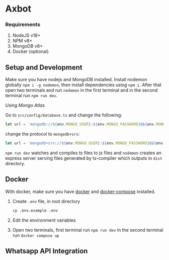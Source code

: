 # Axbot

### Requirements

1. NodeJS v18+
2. NPM v8+
3. MongoDB v6+
4. Docker (optional)

## Setup and Development

Make sure you have nodejs and MongoDB installed. Install nodemon globally `npm i -g nodemon`, then install dependencies using `npm i`. After that open two terminals and run `nodemon` in the first terminal and in the second terminal run `npm run dev`.

*Using Mongo Atlas*

Go to `src/config/database.ts` and change the following:

```ts
let url = `mongodb://${env.MONGO_USER}:${env.MONGO_PASSWORD}@${env.MONGO_HOST}`
```

change the protocol to `mongodb+srv`:

```ts
let url = `mongodb+srv://${env.MONGO_USER}:${env.MONGO_PASSWORD}@${env.MONGO_HOST}`
```

`npm run dev` watches and compiles ts files to js files and `nodemon` creates an express server serving files generated by ts-compiler which outputs in `dist` directory.

## Docker

With docker, make sure you have [docker](https://docs.docker.com/get-docker/) and [docker-compose](https://docs.docker.com/compose/) installed.

1. Create `.env` file, in root directory

    ```sh
    cp .env.example .env
    ```

2. Edit the environment variables
3. Open two terminals, first terminal run `npm run dev` in the second terminal run `docker compose up`

## Whatsapp API Integration
